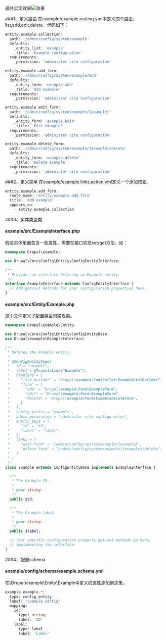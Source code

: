 最终实现效果![效果](https://www.drupal.org/files/2016-12-18-002716.png)

###1、定义路由
在example/example.routing.yml中定义四个路由，list,add,edit,delete，代码如下：
```php
entity.example.collection:
  path: '/admin/config/system/example'
  defaults:
    _entity_list: 'example'
    _title: 'Example configuration'
  requirements:
    _permission: 'administer site configuration'

entity.example.add_form:
  path: '/admin/config/system/example/add'
  defaults:
    _entity_form: 'example.add'
    _title: 'Add example'
  requirements:
    _permission: 'administer site configuration'

entity.example.edit_form:
  path: '/admin/config/system/example/{example}'
  defaults:
    _entity_form: 'example.edit'
    _title: 'Edit example'
  requirements:
    _permission: 'administer site configuration'

entity.example.delete_form:
  path: '/admin/config/system/example/{example}/delete'
  defaults:
    _entity_form: 'example.delete'
    _title: 'Delete example'
  requirements:
    _permission: 'administer site configuration'
```

###2、定义菜单
在example/example.links.action.yml定义一个添加按钮。
```php
entity.example.add_form:
  route_name: 'entity.example.add_form'
  title: 'Add example'
  appears_on:
    - entity.example.collection
```

###3、实体类型类

#### example/src/ExampleInterface.php

假设实体里面包含一些属性，需要在接口实现set/get方法。如：

```php
namespace Drupal\example;

use Drupal\Core\Config\Entity\ConfigEntityInterface;

/**
 * Provides an interface defining an Example entity.
 */
interface ExampleInterface extends ConfigEntityInterface {
  // Add get/set methods for your configuration properties here.
}
```

#### example/src/Entity/Example.php
这个文件定义了配置类型的实现类。
```php
namespace Drupal\example\Entity;

use Drupal\Core\Config\Entity\ConfigEntityBase;
use Drupal\example\ExampleInterface;

/**
 * Defines the Example entity.
 *
 * @ConfigEntityType(
 *   id = "example",
 *   label = @Translation("Example"),
 *   handlers = {
 *     "list_builder" = "Drupal\example\Controller\ExampleListBuilder",
 *     "form" = {
 *       "add" = "Drupal\example\Form\ExampleForm",
 *       "edit" = "Drupal\example\Form\ExampleForm",
 *       "delete" = "Drupal\example\Form\ExampleDeleteForm",
 *     }
 *   },
 *   config_prefix = "example",
 *   admin_permission = "administer site configuration",
 *   entity_keys = {
 *     "id" = "id",
 *     "label" = "label",
 *   },
 *   links = {
 *     "edit-form" = "/admin/config/system/example/{example}",
 *     "delete-form" = "/admin/config/system/example/{example}/delete",
 *   }
 * )
 */
class Example extends ConfigEntityBase implements ExampleInterface {

  /**
   * The Example ID.
   *
   * @var string
   */
  public $id;

  /**
   * The Example label.
   *
   * @var string
   */
  public $label;

  // Your specific configuration property get/set methods go here,
  // implementing the interface.
}

```

###4、配置schema

#### example/config/schema/example.schema.yml
在\Drupal\example\Entity\Example中定义的属性添加到这里。
```php
example.example.*:
  type: config_entity
  label: 'Example config'
  mapping:
    id:
      type: string
      label: 'ID'
    label:
      type: label
      label: 'Label'
```
